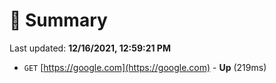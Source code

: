 # 📖 Summary
Last updated: **12/16/2021, 12:59:21 PM**

- `GET` [https://google.com](https://google.com) - **Up** (219ms)
